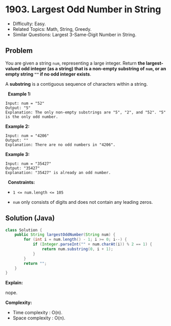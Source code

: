 # 1903. Largest Odd Number in String

- Difficulty: Easy.
- Related Topics: Math, String, Greedy.
- Similar Questions: Largest 3-Same-Digit Number in String.

## Problem

You are given a string ```num```, representing a large integer. Return **the **largest-valued odd** integer (as a string) that is a **non-empty substring** of **```num```**, or an empty string **```""```** if no odd integer exists**.

A **substring** is a contiguous sequence of characters within a string.

 
**Example 1:**

```
Input: num = "52"
Output: "5"
Explanation: The only non-empty substrings are "5", "2", and "52". "5" is the only odd number.
```

**Example 2:**

```
Input: num = "4206"
Output: ""
Explanation: There are no odd numbers in "4206".
```

**Example 3:**

```
Input: num = "35427"
Output: "35427"
Explanation: "35427" is already an odd number.
```

 
**Constraints:**


	
- ```1 <= num.length <= 105```
	
- ```num``` only consists of digits and does not contain any leading zeros.



## Solution (Java)

```java
class Solution {
    public String largestOddNumber(String num) {
        for (int i = num.length() - 1; i >= 0; i--) {
            if (Integer.parseInt("" + num.charAt(i)) % 2 == 1) {
                return num.substring(0, i + 1);
            }
        }
        return "";
    }
}
```

**Explain:**

nope.

**Complexity:**

* Time complexity : O(n).
* Space complexity : O(n).

